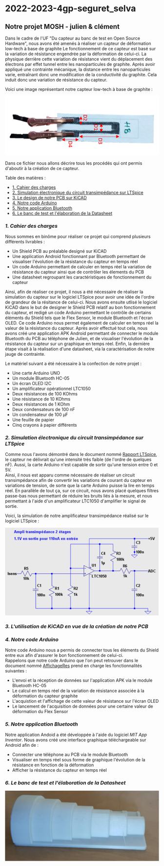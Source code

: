 # 2022-2023-4gp-seguret_selva
## Notre projet MOSH - julien &amp; clément  
  
Dans le cadre de l'UF "Du capteur au banc de test en Open Source Hardware", nous avons été amenés à réaliser un capteur de déformation low-tech à base de graphite
Le fonctionnement de ce capteur est basé sur la variation de résistance engendrée par la déformation de celui-ci.
La physique derrière cette variation de résistance vient du déplacement des électrons par effet tunnel entre les nanoparticules de graphite.
Après avoir appliqué une contrainte mécanique, la distance entre les nanoparticules varie, entraînant donc une modification de la conductivité du graphite.
Cela induit donc une variation de résistance du capteur.  
  
Voici une image représentant notre capteur low-tech à base de graphite :  
  
![Figure 1: Capteur Graphite low-tech](./Datasheet/CapteurGraphite.png "Figure 1: Capteur Graphite low-tech")  
  
Dans ce fichier nous allons décrire tous les procédés qui ont permis d'aboutir à la création de ce capteur.  
  
Table des matières :  
  
* [1. Cahier des charges](#PremiereSection)  
* [2. Simulation électronique du circuit transimpédance sur LTSpice](#DeuxiemeSection) 
* [3. Le design de notre PCB sur KiCAD](#TroisiemeSection)
* [4. Notre code Arduino](#QuatriemeSection)  
* [5. Notre application Bluetooth](#CinquiemeSection)
* [6. Le banc de test et l'élaboration de la Datasheet](#SixiemeSection)  
    
### *1. Cahier des charges* <a id="PremiereSection"></a>
  
Nous sommes en binôme pour réaliser ce projet qui comprend plusieurs différents livrables :  
* Un Shield PCB au préalable designé sur KiCAD  
* Une application Android fonctionnant par Bluetooth permettant de visualiser l'évolution de la résistance du capteur en temps réel  
* Un code Arduino permettant de calculer en temps réel la variation de résistance du capteur ainsi que de contrôler les élements du PCB  
* Une datasheet regroupant les caractéristiques de fonctionnement du capteur  
  
Ainsi, afin de réaliser ce projet, il nous a été nécessaire de réaliser la simulation du capteur sur le logiciel LTSpice pour avoir une idée de l'ordre de grandeur de la résitance de celui-ci. 
Nous avons ensuite utlisé le logiciel KiCAD dans le but de designer le Shield PCB relatif au bon fonctionnement du capteur, et redigé un code Arduino
permettant le contrôle de certains éléments du Shield tels que le Flex Sensor, le module Bluetooth et l'écran OLED. Ce code Arduino nous permet également de calculer 
en temps réel la valeur de la résistance du capteur.
Après avoir effectué tout cela, nous avons créé une application APK Android permettant de connecter le module Bluetooth du PCB au téléphone de Julien, et de
visualiser l'évolution de la résistance du capteur sur un graphique en temps réel.
Enfin, la dernière étape visait à la réalisation d'une datasheet, via la caractérisation de notre jauge de contrainte.  
  
Le matériel suivant a été nécessaire à la confection de notre projet :  
* Une carte Arduino UNO    
* Un module Bluetooth HC-05  
* Un écran OLED I2C  
* Un amplificateur opérationnel LTC1050  
* Deux résistances de 100 KOhms  
* Une résistance de 10 KOhms  
* Deux résistances de 1 KOhm  
* Deux condensateurs de 100 nF  
* Un condensateur de 100 µF  
* Une feuille de papier  
* Cinq crayons à papier différents  
  
### *2. Simulation électronique du circuit transimpédance sur LTSpice* <a id="DeuxiemeSection"></a> 
  
Comme nous l'avons démontré dans le document nommé [Rapport LTSpice](https://github.com/MOSH-Insa-Toulouse/2022-2023-4gp-seguret_selva/blob/main/LTSpice/Rapport%20LTSpice.pdf), le capteur ne délivrait qu'une intensité très faible (de l'ordre de quelques nF). Aussi, la carte Arduino n'est capable de sortir qu'une tension entre 0 et 5V.  
Ainsi, il nous est apparu comme nécessaire de réaliser un circuit transimpédance afin de convertir les variations de courant du capteur en variations de tension, de sorte
que la carte Arduino puisse la lire en temps réel. En parallèle de tout ça, sur ce circuit, nous avons placé quelques filtres passe-bas nous permettant de réduire les bruits
liés à la mesure, et nous permettant à l'aide d'un amplificateur LTC1050 d'amplifier le signal de sortie.  
  
Voici, la simulation de notre amplificateur transimpédance réalisé sur le logiciel LTSpice :  
  
![Figure 2: Amplificateur Transimpédance](./LTSpice/Ampli_Transimpedance.png "Figure 2: Amplificateur Transimpédance")  
  
### *3. L'utilisation de KiCAD en vue de la création de notre PCB* <a id="TroisiemeSection"></a>  
  

  
### *4. Notre code Arduino* <a id="QuatriemeSection"></a>  
  
Notre code Arduino nous a permis de connecter tous les éléments du Shield entre eux afin d'assurer le bon fonctionnement de celui-ci.  
Rappelons que notre code Arduino que l'on peut retrouver dans le document nommé [AffichageRes](https://github.com/MOSH-Insa-Toulouse/2022-2023-4gp-seguret_selva/blob/main/Code%20Arduino/AffichageRes) prend en charge les fonctionnalités suivantes :  
* L'envoi et la réception de données sur l'application APK via le module Bluetooth HC-05  
* Le calcul en temps réel de la variation de résistance associée à la déformation du capteur graphite  
* L'acquistion et l'affichage de cette valeur de résistance sur l'écran OLED  
* Le lancement de l'acquisition de données pour une certaine valeur de déformation du Flex Sensor  
  
  
### *5. Notre application Bluetooth* <a id="CinquiemeSection"></a> 
  
Notre application Andoid a été développée à l'aide du logiciel *MIT App Inventor*. Nous avons créé une interface graphique téléchargeable sur Android afin de :  
* Connecter une téléphone au PCB via le module Bluetooth  
* Visualiser en temps réel sous forme de graphique l'évolution de la résistance en fonction de la déformation  
* Afficher la résistance du capteur en temps réel  
  
### *6. Le banc de test et l'élaboration de la Datasheet* <a id="SixiemeSection"></a>  
  
![Figure 3: Banc de Test](./Datasheet/Banc_De_Test.png "Figure 3: Banc de Test")
  

